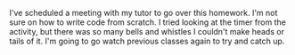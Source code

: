 I've scheduled a meeting with my tutor to go over this homework. I'm not sure on how to write code from scratch. I tried looking at the timer from the activity, but there was so many bells and whistles I couldn't make heads or tails of it. I'm going to go watch previous classes again to try and catch up. 